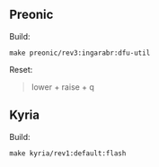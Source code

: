 ## Preonic

Build:
```
make preonic/rev3:ingarabr:dfu-util
```

Reset:
> lower + raise + q

## Kyria

Build:
```
make kyria/rev1:default:flash
```
